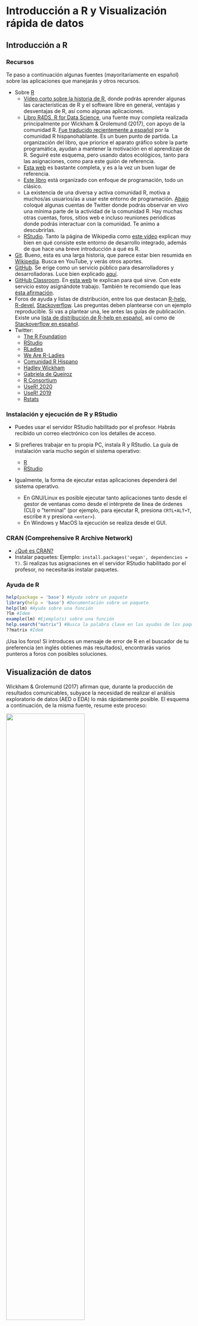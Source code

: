 
<!-- Este .md fue generado a partir del .Rmd homónimo. Edítese el .Rmd -->
Introducción a R y Visualización rápida de datos
================================================

Introducción a R
----------------

### Recursos

Te paso a continuación algunas fuentes (mayoritariamente en español) sobre las aplicaciones que manejarás y otros recursos.

-   Sobre [R](https://www.r-project.org/)
    -   [Vídeo corto sobre la historia de R](https://es.coursera.org/lecture/intro-data-science-programacion-estadistica-r/historia-e-introduccion-a-r-alNk0), donde podrás aprender algunas las características de R y el software libre en general, ventajas y desventajas de R, así como algunas aplicaciones.
    -   [Libro R4DS, R for Data Science](https://r4ds.had.co.nz/), una fuente muy completa realizada principalmente por Wickham & Grolemund (2017), con apoyo de la comunidad R. [Fue traducido recientemente a español](https://es.r4ds.hadley.nz/) por la comunidad R hispanohablante. Es un buen punto de partida. La organización del libro, que priorice el aparato gráfico sobre la parte programática, ayudan a mantener la motivación en el aprendizaje de R. Seguiré este esquema, pero usando datos ecológicos, tanto para las asignaciones, como para este guión de referencia.
    -   [Esta web](https://oscarperpinan.github.io/R/) es bastante completa, y es a la vez un buen lugar de referencia.
    -   [Este libro](https://cran.r-project.org/doc/contrib/rdebuts_es.pdf) está organizado con enfoque de programación, todo un clásico.
    -   La existencia de una diversa y activa comunidad R, motiva a muchos/as usuarios/as a usar este entorno de programación. [Abajo](#twitter) coloqué algunas cuentas de Twitter donde podrás observar en vivo una mínima parte de la actividad de la comunidad R. Hay muchas otras cuentas, foros, sitios web e incluso reuniones periódicas donde podrás interactuar con la comunidad. Te animo a descubrirlas.
    -   [RStudio](https://www.rstudio.com/). Tanto la página de Wikipedia como [este vídeo](https://www.youtube.com/watch?v=5XeFFoTf2IY) explican muy bien en qué consiste este entorno de desarrollo integrado, además de que hace una breve introducción a qué es R.
-   [Git](https://git-scm.com/). Bueno, esta es una larga historia, que parece estar bien resumida en [Wikipedia](https://es.wikipedia.org/wiki/Git). Busca en YouTube, y verás otros aportes.
-   [GitHub](https://github.com/). Se erige como un servicio público para desarrolladores y desarrolladoras. Luce bien explicado [aquí](https://www.deustoformacion.com/blog/programacion-diseno-web/que-es-para-que-sirve-github).
-   [GitHub Classroom](https://github.com/education/classroom%5D). En [esta web](https://www.genbeta.com/desarrollo/classroom-for-github-ayudando-a-los-profesores-a-gestionar-los-ejercicios-de-sus-clases) te explican para qué sirve. Con este servicio estoy asignándote trabajo. También te recomiendo que leas [ésta afirmación](https://github.com/education/classroom#who-is-classroom-for).
-   Foros de ayuda y listas de distribución, entre los que destacan [R-help](https://stat.ethz.ch/mailman/listinfo/r-help), [R-devel](https://stat.ethz.ch/mailman/listinfo/r-devel), [Stackoverflow](https://stackoverflow.com/). Las preguntas deben plantearse con un ejemplo reproducible. Si vas a plantear una, lee antes las guías de publicación. Existe una [lista de distribución de R-help en español](https://stat.ethz.ch/mailman/listinfo/r-help-es), así como de [Stackoverflow en español](https://es.stackoverflow.com/).
-   <a name="twitter"></a>Twitter:
    -   [The R Foundation](https://twitter.com/_r_foundation)
    -   [RStudio](https://twitter.com/rstudio)
    -   [RLadies](https://twitter.com/RLadiesGlobal)
    -   [We Are R-Ladies](https://twitter.com/WeAreRLadies)
    -   [Comunidad R Hispano](https://twitter.com/r_hisp?lang=es)
    -   [Hadley Wickham](https://twitter.com/hadleywickham)
    -   [Gabriela de Queiroz](https://twitter.com/gdequeiroz)
    -   [R Consortium](https://twitter.com/rconsortium)
    -   [UseR! 2020](https://twitter.com/useR2020stl)
    -   [UseR! 2019](https://twitter.com/UseR2019_Conf)
    -   [Rstats](https://twitter.com/rstatstweet)

### Instalación y ejecución de R y RStudio

-   Puedes usar el servidor RStudio habilitado por el profesor. Habrás recibido un correo electrónico con los detalles de acceso.

-   Si prefieres trabajar en tu propia PC, instala R y RStudio. La guía de instalación varía mucho según el sistema operativo:
    -   [R](https://cloud.r-project.org/)
    -   [RStudio](https://www.rstudio.com/products/rstudio/download/#download)
-   Igualmente, la forma de ejecutar estas aplicaciones dependerá del sistema operativo.
    -   En GNU/Linux es posible ejecutar tanto aplicaciones tanto desde el gestor de ventanas como desde el intérprete de línea de órdenes (CLI) o "terminal" (por ejemplo, para ejecutar R, presiona `CRTL+ALT+T`, escribe `R` y presiona `<enter>`).
    -   En Windows y MacOS la ejecución se realiza desde el GUI.

### CRAN (Comprehensive R Archive Network)

-   [¿Qué es CRAN?](https://cran.r-project.org/doc/FAQ/R-FAQ.html#What-is-CRAN_003f)
-   Instalar paquetes: Ejemplo: `install.packages('vegan', dependencies = T)`. Si realizas tus asignaciones en el servidor RStudio habilitado por el profesor, no necesitarás instalar paquetes.

### Ayuda de R

``` r
help(package = 'base') #Ayuda sobre un paquete
library(help = 'base') #Documentación sobre un paquete
help(lm) #Ayuda sobre una función
?lm #Ídem
example(lm) #Ejemplo(s) sobre una función
help.search("matrix") #Busca la palabra clave en las ayudas de los paquetes
??matrix #Ídem
```

¡Usa los foros! Si introduces un mensaje de error de R en el buscador de tu preferencia (en inglés obtienes más resultados), encontrarás varios punteros a foros con posibles soluciones.

Visualización de datos
----------------------

Wickham & Grolemund (2017) afirman que, durante la producción de resultados comunicables, subyace la necesidad de realizar el análisis exploratorio de datos (AED o EDA) lo más rápidamente posible. El esquema a continuación, de la misma fuente, resume este proceso:

<img src="https://es.r4ds.hadley.nz/diagrams_w_text_as_path/es/data-science-explore.svg" width="65%" />

Las múltiples herramientas ofrecidas por los paquetes de la colección `tidyverse` te servirán para agilizar sustancialmente el EDA. Los paquetes `dplyr`, `tidyr` y otros, te ayudarán a importar, ordenar y transformar datos, mientras `ggplot2` te ayudará a crear gráficos estilizados eficientemente. Wickham & Grolemund (2017) aseguran que estas herramientas mantienen la motivación en el aprendizaje por sus flujos de trabajo lineales.

### El conjunto de datos `doubs`

Una de las fuentes que utilizo en esta guía de referencia, es el conjunto de datos `doubs` de Verneaux (1973). Se cargan meidante el paquete `ade4`. Estos datos se utilizan también en Borcard, Gillet, & Legendre (2018).

``` r
library(ade4)
data(doubs)
```

> **Nota**. Si no usas el servidor RStudio habilitado por el profesor, instala `ade4` con `install.packages('ade4', dependencies = T)`

La sentencia anterior carga el objeto `doubs` a memoria, pero no lo imprime en pantalla. `doubs` es una lista de 4 tablas o *data.frame*, etiquetadas como `env`-matriz ambiental, `fish`-matriz de comunidad usando abundancia semi-cuantitativa (más explicación abajo), `xy`-matriz de coordenadas de las muestras y `species`-nombres de las 27 especies encontradas. Las filas de los tres primeros *data.frame* corresponden a 30 sitios muestreados a lo largo del río franco-suizo Doubs.

<a name="doubs"></a>Como ves, el objeto `doubs` se compone de varios elementos, por lo que es preferible imprimirlo en pantalla por separado. Para imprimir sólo un objeto de una lista, se usa el operador `$`. Así, `doubs$env`, imprime sólo la matriz ambiental.

``` r
doubs$env
##     dfs alt   slo  flo pH har pho nit amm oxy bdo
## 1     3 934 6.176   84 79  45   1  20   0 122  27
## 2    22 932 3.434  100 80  40   2  20  10 103  19
## 3   102 914 3.638  180 83  52   5  22   5 105  35
## 4   185 854 3.497  253 80  72  10  21   0 110  13
## 5   215 849 3.178  264 81  84  38  52  20  80  62
## 6   324 846 3.497  286 79  60  20  15   0 102  53
## 7   268 841 4.205  400 81  88   7  15   0 111  22
## 8   491 792 3.258  130 81  94  20  41  12  70  81
## 9   705 752 2.565  480 80  90  30  82  12  72  52
## 10  990 617 4.605 1000 77  82   6  75   1 100  43
## 11 1234 483 3.738 1990 81  96  30 160   0 115  27
## 12 1324 477 2.833 2000 79  86   4  50   0 122  30
## 13 1436 450 3.091 2110 81  98   6  52   0 124  24
## 14 1522 434 2.565 2120 83  98  27 123   0 123  38
## 15 1645 415 1.792 2300 86  86  40 100   0 117  21
## 16 1859 375 3.045 1610 80  88  20 200   5 103  27
## 17 1985 348 1.792 2430 80  92  20 250  20 102  46
## 18 2110 332 2.197 2500 80  90  50 220  20 103  28
## 19 2246 310 1.792 2590 81  84  60 220  15 106  33
## 20 2477 286 2.197 2680 80  86  30 300  30 103  28
## 21 2812 262 2.398 2720 79  85  20 220  10  90  41
## 22 2940 254 2.708 2790 81  88  20 162   7  91  48
## 23 3043 246 2.565 2880 81  97 260 350 115  63 164
## 24 3147 241 1.386 2976 80  99 140 250  60  52 123
## 25 3278 231 1.792 3870 79 100 422 620 180  41 167
## 26 3579 214 1.792 3910 79  94 143 300  30  62  89
## 27 3732 206 2.565 3960 81  90  58 300  26  72  63
## 28 3947 195 1.386 4320 83 100  74 400  30  81  45
## 29 4220 183 1.946 6770 78 110  45 162  10  90  42
## 30 4530 172 1.099 6900 82 109  65 160  10  82  44
```

`doubs$env` contiene información ambiental de los 30 sitios de colecta (filas) con las siguientes variables (columnas): `dfs`-distancia desde cabecera (en km x 10), `alt`-altitud (en m), `slo`-pendiente (log(x+1), donde x es la pendiente en tantos por 1000), `flo`-caudal promedio mínimo (m<sup>3</sup>/s 100), `pH` ( x 10), `har`-dureza del agua (mg/l de calcio), `pho`-fostados (mg/l x 100), `nit`-nitratos, `amm`-amoníaco, `nit`-nitrógeno (mg/l x 100), `oxy`-oxígeno disuelto (mg/l x 100), `bdo`-demanda biológica de oxígeno (mg/l x 10)

La tabla `doubs$fish`, asociada a la anterior, contiene la abundancia de especies por sitio. Los valores de las celdas no son individuos; la abundancia está representada en una escala semi-cuantitativa específica por especie, que va de 0 a 5. Por lo tanto, los valores no pueden entenderse como estimadores insesgados de la abundancia real o de la biomasa por sitio (Borcard et al., 2018). La abreviatura usada como nombre de columna se explica en la tabla `doubs$species`.

``` r
doubs$fish
##    Cogo Satr Phph Neba Thth Teso Chna Chto Lele Lece Baba Spbi Gogo Eslu
## 1     0    3    0    0    0    0    0    0    0    0    0    0    0    0
## 2     0    5    4    3    0    0    0    0    0    0    0    0    0    0
## 3     0    5    5    5    0    0    0    0    0    0    0    0    0    1
## 4     0    4    5    5    0    0    0    0    0    1    0    0    1    2
## 5     0    2    3    2    0    0    0    0    5    2    0    0    2    4
## 6     0    3    4    5    0    0    0    0    1    2    0    0    1    1
## 7     0    5    4    5    0    0    0    0    1    1    0    0    0    0
## 8     0    0    0    0    0    0    0    0    0    0    0    0    0    0
## 9     0    0    1    3    0    0    0    0    0    5    0    0    0    0
## 10    0    1    4    4    0    0    0    0    2    2    0    0    1    0
## 11    1    3    4    1    1    0    0    0    0    1    0    0    0    0
## 12    2    5    4    4    2    0    0    0    0    1    0    0    0    0
## 13    2    5    5    2    3    2    0    0    0    0    0    0    0    0
## 14    3    5    5    4    4    3    0    0    0    1    1    0    1    1
## 15    3    4    4    5    2    4    0    0    3    3    2    0    2    0
## 16    2    3    3    5    0    5    0    4    5    2    2    1    2    1
## 17    1    2    4    4    1    2    1    4    3    2    3    4    1    1
## 18    1    1    3    3    1    1    1    3    2    3    3    3    2    1
## 19    0    0    3    5    0    1    2    3    2    1    2    2    4    1
## 20    0    0    1    2    0    0    2    2    2    3    4    3    4    2
## 21    0    0    1    1    0    0    2    2    2    2    4    2    5    3
## 22    0    0    0    1    0    0    3    2    3    4    5    1    5    3
## 23    0    0    0    0    0    0    0    0    0    1    0    0    0    0
## 24    0    0    0    0    0    0    1    0    0    2    0    0    1    0
## 25    0    0    0    0    0    0    0    0    1    1    0    0    2    1
## 26    0    0    0    1    0    0    1    0    1    2    2    1    3    2
## 27    0    0    0    1    0    0    1    1    2    3    4    1    4    4
## 28    0    0    0    1    0    0    1    1    2    4    3    1    4    3
## 29    0    1    1    1    1    1    2    2    3    4    5    3    5    5
## 30    0    0    0    0    0    0    1    2    3    3    3    5    5    4
##    Pefl Rham Legi Scer Cyca Titi Abbr Icme Acce Ruru Blbj Alal Anan
## 1     0    0    0    0    0    0    0    0    0    0    0    0    0
## 2     0    0    0    0    0    0    0    0    0    0    0    0    0
## 3     0    0    0    0    0    0    0    0    0    0    0    0    0
## 4     2    0    0    0    0    1    0    0    0    0    0    0    0
## 5     4    0    0    2    0    3    0    0    0    5    0    0    0
## 6     1    0    0    0    0    2    0    0    0    1    0    0    0
## 7     0    0    0    0    0    0    0    0    0    0    0    0    0
## 8     0    0    0    0    0    0    0    0    0    0    0    0    0
## 9     0    0    0    0    0    1    0    0    0    4    0    0    0
## 10    0    0    0    0    0    0    0    0    0    0    0    0    0
## 11    0    0    0    0    0    0    0    0    0    0    0    0    0
## 12    0    0    0    0    0    0    0    0    0    0    0    0    0
## 13    0    0    0    0    0    0    0    0    0    0    0    0    0
## 14    0    0    0    0    0    0    0    0    0    0    0    0    0
## 15    0    0    0    0    0    1    0    0    0    0    0    0    0
## 16    1    0    1    0    1    1    0    0    0    1    0    0    0
## 17    2    1    1    0    1    1    0    0    0    2    0    2    1
## 18    3    2    1    0    1    1    0    0    1    2    0    2    1
## 19    1    2    1    1    1    2    1    0    1    5    1    3    1
## 20    2    3    2    2    1    4    1    0    2    5    2    5    2
## 21    3    3    2    2    2    4    3    1    3    5    3    5    2
## 22    4    3    3    2    3    4    4    2    4    5    4    5    2
## 23    0    0    0    0    0    0    0    0    0    1    0    2    0
## 24    0    0    1    0    0    0    0    0    2    2    1    5    0
## 25    0    0    0    1    0    0    0    0    1    1    0    3    0
## 26    1    2    2    1    1    3    2    1    4    4    2    5    2
## 27    1    3    3    1    2    5    3    2    5    5    4    5    3
## 28    2    4    4    2    4    4    3    3    5    5    5    5    4
## 29    4    5    5    2    3    3    4    4    5    5    4    5    4
## 30    5    5    3    5    5    5    5    5    5    5    5    5    5
```

La tabla `doubs$species` contiene los nombre de las 27 especies de peces.

``` r
doubs$species
##                     Scientific             French           English code
## 1                 Cottus gobio             chabot european bullhead Cogo
## 2           Salmo trutta fario       truite fario       brown trout Satr
## 3            Phoxinus phoxinus             vairon            minnow Phph
## 4       Nemacheilus barbatulus      loche franche       stone loach Neba
## 5          Thymallus thymallus              ombre          grayling Thth
## 6     Telestes soufia agassizi            blageon           blageon Teso
## 7           Chondrostoma nasus               hotu              nase Chna
## 8       Chondostroma toxostoma          toxostome         toxostoma Chto
## 9          Leuciscus leuciscus           vandoise       common dace Lele
## 10 Leuciscus cephalus cephalus           chevaine              chub Lece
## 11               Barbus barbus barbeau fluviatile            barbel Baba
## 12       Spirlinus bipunctatus            spirlin           spirlin Spbi
## 13                 Gobio gobio             goujon           gudgeon Gogo
## 14                 Esox lucius            brochet              pike Eslu
## 15           Perca fluviatilis  perche fluviatile             perch Pefl
## 16              Rhodeus amarus           bouviere        bitterling Rham
## 17            Lepomis gibbosus      perche-soleil       pumpkinseed Legi
## 18  Scardinius erythrophtalmus           rotengle              rudd Scer
## 19             Cyprinus carpio              carpe              carp Cyca
## 20                 Tinca tinca             tanche             tench Titi
## 21               Abramis brama              breme  freshwater bream Abbr
## 22             Ictalurus melas       poisson chat    black bullhead Icme
## 23              Acerina cernua           gremille             ruffe Acce
## 24             Rutilus rutilus             gardon             roach Ruru
## 25             Blicca bjoerkna   breme bordeliere      silver bream Blbj
## 26           Alburnus alburnus            ablette             bleak Alal
## 27           Anguilla anguilla           anguille               eel Anan
```

Las cuatro columnas corresponden a: `Scientific`-nombre científico, `French` y `English`-nombres comunes en francés y en inglés, `code` códigos de cuatro caracteres usados como nombres de columnas en la tabla `doubs$fish`.

### El conjunto de datos BCI

`BCI` es una matriz de comunidad, muy popular en ecología, porque se utiliza como conjunto de datos modelo en el paquete `vegan`, muy usado en ecología (Oksanen et al., 2013). `BCI` contiene conteos (abundancias reales) de árboles de al menos 10 cm de diámetro a la altura de pecho (DAP o *DBH*) registrados en 50 parcelas (filas de la matriz) de 1 hectárea cada una, para un total de 225 especies (columnas de la matriz). Los nombres científicos se muestran íntegramente, aunque el espacio separador entre género y especie es sustituido por un `.`. A continuación se muestra una selección aleatoria de 6 parcelas y 3 especies de la matriz de comunidad.

``` r
library(vegan)
data(BCI)
set.seed(10)
BCI[sample(1:50, 6), sample(1:225, 3)]
##    Lacmellea.panamensis Eugenia.nesiotica Hirtella.americana
## 35                    1                 0                  0
## 5                     2                 0                  0
## 11                    0                 0                  0
## 13                    1                 2                  0
## 47                    2                 1                  0
## 28                    0                 1                  0
```

En el mismo paquete se encuentra también la matriz ambiental `BCI.env`, asociada a la anterior. `BCI.env` es un `data.frame` de 50 parcelas (filas) y nueve variables de sitio (columnas) descritas a continuación. `UTM.EW` y `UTM.NS`-coordenadas UTM de falso Este y falso Norte (zona 17N), `Precipitation`-precipitación en mm por año, `Elevation`-elevación en metros sobre el nivel del mar, `Age.cat`-categoría de edad del bosque, `Geology`-formación geológica subyacente, `Habitat`-tipo hábitat dominante predominante, `Stream`-"*Yes*" si hay un hábitat de ribera fluvial en la parcela, `EnvHet`-heterogeneidad ambiental evaluada por medio de la diversidad de frecuencia de tipos de hábitat de Simpson en 25 celdas de cuadrícula dentro de la parcela. Puedes consultar información detallada sobre cada variable en Harms, Condit, Hubbell, & Foster (2001).

``` r
data(BCI.env)
BCI.env
##    UTM.EW  UTM.NS Precipitation Elevation Age.cat Geology  Habitat Stream
## 1  625754 1011569          2530       120      c3      Tb OldSlope    Yes
## 2  625754 1011669          2530       120      c3      Tb   OldLow    Yes
## 3  625754 1011769          2530       120      c3      Tb   OldLow     No
## 4  625754 1011869          2530       120      c3      Tb   OldLow     No
## 5  625754 1011969          2530       120      c3      Tb OldSlope     No
## 6  625854 1011569          2530       120      c3      Tb   OldLow     No
## 7  625854 1011669          2530       120      c3      Tb   OldLow    Yes
## 8  625854 1011769          2530       120      c3      Tb   OldLow    Yes
## 9  625854 1011869          2530       120      c3      Tb   OldLow     No
## 10 625854 1011969          2530       120      c3      Tb   OldLow     No
## 11 625954 1011569          2530       120      c3      Tb   OldLow     No
## 12 625954 1011669          2530       120      c3      Tb   OldLow     No
## 13 625954 1011769          2530       120      c3      Tb   OldLow    Yes
## 14 625954 1011869          2530       120      c3      Tb   OldLow     No
## 15 625954 1011969          2530       120      c3      Tb   OldLow     No
## 16 626054 1011569          2530       120      c3      Tb OldSlope     No
## 17 626054 1011669          2530       120      c3      Tb   OldLow     No
## 18 626054 1011769          2530       120      c3      Tb    Swamp     No
## 19 626054 1011869          2530       120      c3      Tb   OldLow     No
## 20 626054 1011969          2530       120      c3      Tb   OldLow     No
## 21 626154 1011569          2530       120      c3      Tb OldSlope     No
## 22 626154 1011669          2530       120      c3      Tb   OldLow     No
## 23 626154 1011769          2530       120      c3      Tb    Swamp     No
## 24 626154 1011869          2530       120      c3      Tb   OldLow     No
## 25 626154 1011969          2530       120      c3      Tb   OldLow     No
## 26 626254 1011569          2530       120      c3      Tb OldSlope     No
## 27 626254 1011669          2530       120      c3      Tb   OldLow     No
## 28 626254 1011769          2530       120      c3      Tb   OldLow     No
## 29 626254 1011869          2530       120      c3      Tb  OldHigh     No
## 30 626254 1011969          2530       120      c3      Tb    Young     No
## 31 626354 1011569          2530       120      c3      Tb   OldLow     No
## 32 626354 1011669          2530       120      c3      Tb  OldHigh     No
## 33 626354 1011769          2530       120      c2      Tb  OldHigh     No
## 34 626354 1011869          2530       120      c3      Tb  OldHigh     No
## 35 626354 1011969          2530       120      c3      Tb    Young     No
## 36 626454 1011569          2530       120      c3      Tb OldSlope     No
## 37 626454 1011669          2530       120      c3      Tb  OldHigh     No
## 38 626454 1011769          2530       120      c3      Tb  OldHigh     No
## 39 626454 1011869          2530       120      c3      Tb  OldHigh     No
## 40 626454 1011969          2530       120      c3      Tb  OldHigh     No
## 41 626554 1011569          2530       120      c3      Tb OldSlope     No
## 42 626554 1011669          2530       120      c3      Tb OldSlope     No
## 43 626554 1011769          2530       120      c3      Tb OldSlope     No
## 44 626554 1011869          2530       120      c3      Tb OldSlope     No
## 45 626554 1011969          2530       120      c3      Tb OldSlope    Yes
## 46 626654 1011569          2530       120      c3      Tb   OldLow     No
## 47 626654 1011669          2530       120      c3      Tb   OldLow     No
## 48 626654 1011769          2530       120      c3      Tb   OldLow     No
## 49 626654 1011869          2530       120      c3      Tb   OldLow     No
## 50 626654 1011969          2530       120      c3      Tb OldSlope    Yes
##    EnvHet
## 1  0.6272
## 2  0.3936
## 3  0.0000
## 4  0.0000
## 5  0.4608
## 6  0.0768
## 7  0.3808
## 8  0.2112
## 9  0.0000
## 10 0.0000
## 11 0.4032
## 12 0.0000
## 13 0.6624
## 14 0.1472
## 15 0.0000
## 16 0.4608
## 17 0.0000
## 18 0.6592
## 19 0.0768
## 20 0.2112
## 21 0.2688
## 22 0.2112
## 23 0.6240
## 24 0.4352
## 25 0.6080
## 26 0.3648
## 27 0.0000
## 28 0.3328
## 29 0.6528
## 30 0.6144
## 31 0.4928
## 32 0.7264
## 33 0.0768
## 34 0.0000
## 35 0.3328
## 36 0.4032
## 37 0.3648
## 38 0.0000
## 39 0.0000
## 40 0.6208
## 41 0.4032
## 42 0.1472
## 43 0.0768
## 44 0.5568
## 45 0.3424
## 46 0.1472
## 47 0.3648
## 48 0.4608
## 49 0.4992
## 50 0.6368
```

### Un **"detallito"** sobre matrices de comunidad y ambientales en R

Los paquetes para análisis en ecología que conozco asumen que el orden de las filas de ambas matrices es consistente. Por ejemplo, `vegan` asume que la fila `n` de las matrices de comunidad y ambiental se refieren al mismo "sitio". Si por accidente, o deliberadamente, se reordenara el orden de filas de una matriz, sin hacerlo igualmente en la otra, cualquier análisis que intente poner en relación datos composicionales con ambientales será fútil e inconsistente.

Se trata de un **pequeño detalle a tener muy presente** al momento de manipular datos ecológicos. Una medida para evitar inconsistencias, sería crear columnas de nombres de sitios a partir de los nombres de filas en ambas matrices, justo después de cargarlas. Si se perdiera la integridad entre ambas siempre se podrían hacer uniones a partir de dichas columnas.

### Diagrama de dispersión

Lee sobre el [diagrama de dispersión](https://es.wikipedia.org/wiki/Diagrama_de_dispersi%C3%B3n). Si observas detenidamente las variables `dfs` y `flo` de la [tabla `doubs$env`](#doubs), quizá no detectes a golpe de vista que existe correlación entre ambas; es precisamente en este punto donde los gráficos te pueden ayudar.

``` r
library(tidyverse)
```

> **Nota**. Si no realizas tu asignación en el servidor RStudio habilitado por el profesor, debes asegurarte de instalar la colección `tidyverse` (`install.packages(tidyverse, dependencies=T)`).

El gráfico de dispersión a continuación muestra que existe correlación positiva entre las variables seleccionadas.

``` r
ggplot(data = doubs$env) +
  geom_point(mapping = aes(x = dfs, y = flo))
```

![](../img/intro-doubscatter-1.png)

Lógicamente, como es de esperar, a mayor distancia de la cabecera, mayor el caudal. Destacan también dos observaciones atípicas en el extremo superior derecho del gráfico, que corresponden a dos puntos de colecta que obtuvieron valores de flujo muy altos. Volveré sobre estos valores extremos (*outliers*) maś adelante.

`ggplot` crea el sistema de coordenadas a partir del objeto introducido en el argumento `data`, es decir, a partir del conjunto de datos (`ggplot` convierte este objeto a un `data.frame` si al entrar en la función aún no lo es). Por lo tanto, si ejecutaras `ggplot(data = dfs_flo)` obtendrás un gráfico vacío.

A partir de este punto, se pueden añadir una o más capas. En este caso, se añadió una de puntos mediante `geom_point`. Las capas usan el argumento `mapping` para definir la posición y el rol de cada variable en el gráfico. Por lo tanto, los elementos básicos son crear el sistema de coordenadas (`ggplot`), especificar los datos, crear una capa (e.g. `geom_point`) y decclarar cómo se posicionarán las variables. [Aquí](https://www.rstudio.com/wp-content/uploads/2015/03/ggplot2-cheatsheet.pdf) tienes una guía de referencia sobre las capas más comunes.

Puedes editar la forma y el tamaño de todos los elementos del gráfico: rótulos, simbología, cuadrícula, ejes, etc. Existen múltiples argumentos disponibles para gráficos estéticos, que encontrarás en guías de `ggplot2` en línea, como [ésta](https://www.rdocumentation.org/packages/ggplot2/versions/3.2.1) y [esta](https://swcarpentry.github.io/r-novice-gapminder-es/08-plot-ggplot2/index.html). También puedes ver [esta galería](http://www.ggplot2-exts.org/gallery/) para conocer distintas formas de visualizar datos. Puedes también consultar Wickham (2016), un material de contenido exhaustivo y de referencia, donde verás las distintas capas y configuraciones estéticas.

Mostraré los puntos en función de su condición de *outliers*, utilizando distintos colores y formas. No prestes mucha atención a la primera línea de código, sino al gráfico resultante

``` r
flo_outlier <- ifelse(
  doubs$env$flo %in% invisible(boxplot(doubs$env$flo)$out),
  'outlier', 'no outlier')
```

``` r
ggplot(data = doubs$env) +
  geom_point(mapping = aes(x = dfs, y = flo, colour = flo_outlier))
```

![](../img/intro-doubscatter-out-1.png)

``` r
ggplot(data = doubs$env) +
  geom_point(mapping = aes(x = dfs, y = flo, size = flo_outlier))
## Warning: Using size for a discrete variable is not advised.
```

![](../img/intro-doubscatter-out-2.png)

``` r
ggplot(data = doubs$env) +
  geom_point(mapping = aes(x = dfs, y = flo, shape = flo_outlier))
```

![](../img/intro-doubscatter-out-3.png)

Aunque no son muy informativos sin barras de error, los gráficos de barras pueden ser útiles en determinados contextos. Utilizaré la escala semi-cuantitativa de abundancia para responder a la pregunta: ¿cuál es el nivel de abundancia predominante de `Salmo trutta fario` en la muestra?

``` r
ggplot(data = doubs$fish) + geom_bar(mapping = aes(x=Satr))
```

![](../img/intro-doubsbarplot-1.png)

Este gráfico "informa" que el nivel de abundancia más común es 0, es decir, la subespecie está ausente en 13 de los 30 sitios, con lo que es más común no encontrarla. Si ordenásemos las pseudo-abundancias de `Satr` de menor a mayor, podríamos igualmente notar este patrón, lo cual sugiere que el gráfico no aporta mucho más que lo que lo haría un vector ordenado.

``` r
sort(doubs$fish[,2])
##  [1] 0 0 0 0 0 0 0 0 0 0 0 0 0 1 1 1 2 2 3 3 3 3 4 4 5 5 5 5 5 5
```

Fíjate en este otro gráfico de barras usando el conjunto de datos `BCI`. El argumento `fill` en el segundo gráfico rellena las barras de manera que se pueden diferencias los distintos hábitat con mayor facilidad. Es posible configurar los colores en cada caso con la funcipon `scale_fill_discrete`

``` r
ggplot(data = BCI.env) +  geom_bar(mapping = aes(x = Habitat))
```

![](../img/intro-bcibarplot-1.png)

``` r

ggplot(data = BCI.env) +
  geom_bar(mapping = aes(x = Habitat, fill = Habitat))
```

![](../img/intro-bcibarplot-2.png)

Nota que hay dos hábitats escasamente representados, que son *Swamp* y *Young*. El EDA está informando que, en determinados análisis, estos grupos no aportarían efectos sistemáticos o, en su defecto, harían que determinados supuestos no se cumplieran. No entraré en detalles sobre cómo filtro los datos para excluir ambos grupos (más adelante verás cómo usar `tidyverse` para filtrar datos), así que ignora la parte del código y fíjate en el gráfico.

``` r
grupos_numerosos <- droplevels(
  BCI.env[!BCI.env$Habitat %in% c('Swamp', 'Young'), ]
)
ggplot(data = grupos_numerosos) +
  geom_bar(mapping = aes(x = Habitat, fill = Habitat))
```

![](../img/intro-bcibarplot2-1.png)

Para variables cuantitativas, el diagrama de cajas, mejor conocido como *boxplot*, es sin duda un apoyo fundamental. Te recomiendo la [entrada de Wikipedia](https://es.wikipedia.org/wiki/Diagrama_de_caja) sobre este útil gráfico. A golpe de vista, verás a continuación la variable "heterogeneidad ambiental" según hábitats, utilizando el objeto `grupos_numerosos` (excluidos los hábitats poco representados).

``` r
ggplot(data = grupos_numerosos) +
  geom_boxplot(mapping = aes(x = Habitat, y = EnvHet, fill = Habitat))
```

![](../img/intro-bciboxplots-1.png)

¿Qué patrón encuentras? ¿Cómo es la heterogeneidad ambiental en los bosques viejos sobre vertiente (`OldSlope`)?

### Facetas o paneles

Es posible prrobar con otros pares de variables, par a par, pero `ggplot2` trae funciones incorporadas para asistirte en dicha tarea, construyendo facetas o paneles de gráficos.

### Panel de correlaciones

El paquete `ez`, apoyándose en `ggplot2`, construye gráficos de dispersión, gráficos de densidad e imprime a su vez el valor del coeficiente `r`. Muy útil cuando se quiere explorar muchas variables al mismo tiempo. Fíjate en este útil panel de correlaciones usando el conjunto `doubs`.

``` r
library(ez)
ezCor(
  doubs$env,
  r_size_lims = c(4,8),
  label_size = 7
)
```

![](../img/intro-doubsezscatter-1.png)

> **Nota**. la función `ezCor` sólo admite `data.frame` compuestos por columnas numéricas.

Aunque los paquetes de análisis de datos ecológicos no están "saborizados" al estilo `tidyverse`, al menos el EDA lo podrás realizar utilizando tuberías de esta potente colección de paquetes.

``` r
dfs_flo <- doubs$env %>% select(dfs, flo)
dfs_flo
##     dfs  flo
## 1     3   84
## 2    22  100
## 3   102  180
## 4   185  253
## 5   215  264
## 6   324  286
## 7   268  400
## 8   491  130
## 9   705  480
## 10  990 1000
## 11 1234 1990
## 12 1324 2000
## 13 1436 2110
## 14 1522 2120
## 15 1645 2300
## 16 1859 1610
## 17 1985 2430
## 18 2110 2500
## 19 2246 2590
## 20 2477 2680
## 21 2812 2720
## 22 2940 2790
## 23 3043 2880
## 24 3147 2976
## 25 3278 3870
## 26 3579 3910
## 27 3732 3960
## 28 3947 4320
## 29 4220 6770
## 30 4530 6900
```

El operador `%>%`, bautizado como "pipa" (*pipe*), pertenece al paquete `magrittr`, el cual es importado automáticamente cuando se instala la colección `tidyverse`. Este operador utiliza la salida de la función a su izquierda y la coloca como primer argumento de la función a la derecha. Así, la sentencia anterior se lee como "del objeto `doubs$env`, selecciona las columnas `dfs` y `flo` y con el resultado crea el objeto `dfs_flo`".

<!-- ## Directorio de trabajo -->
<!-- * Para consultar tu directorio de trabajo en R: `getwd()`. -->
<!-- * Si usas el servidor RStudio habilitado por el profesor, la ruta por defecto será algo parecido a ésto: `'/home/<tunombredeusuario>'`. Esta ruta se denomina "carpeta personal". -->
<!-- * Puedes cambiar tu directorio de trabajo mediante `setwd('<rutademipreferencia>')`. -->
<!-- ## Objetos -->
<!-- ### Crear objetos -->
<!-- El operador de asignación ` <- ` te da la bienvenida, aunque también se puede escribir ` -> `. Transfórmalo en una flecha: hacia donde apunta es el valor que asume el nombre de objeto que se encuentra en el lado contrario. Lee `a <- 'Hola R'` como al objeto `a` es un vector cuyo valor es la cadena de caracteres `'Hola R'`. Creado el objeto, pedimos por ejemplo que se nos muestre su valor. En la consola se vería así: -->
<!-- ```{r} -->
<!-- a <- 'Hola R' -->
<!-- a -->
<!-- ``` -->
<!-- Al escribir `a` estamos llamando el objeto, y pedimos que se imprima su valor. Es equivalente a: -->
<!-- ```{r} -->
<!-- print(a) -->
<!-- ``` -->
<!-- Encontrarás largas discusiones y acalorados debates sobre si usar ` <- ` como asignador o `=`. Por limpieza de código, y para evitar confusión entre argumentos de funciones y declaraciones de objetos, recomiendo usar ` <- ` como asignador. -->
<!-- ### Tipos -->
<!-- ### Guardar -->
<!-- ## Scripts -->
<!-- * Crear. -->
<!-- * Guardar. -->
<!-- ## Tablas (`data.frame`, `tibble`) -->
<!-- * Crear. -->
<!-- * Importar. -->
<!-- * Operaciones básicas. -->
Situaciones comunes
-------------------

-   R es sensible a las mayúsculas. No es lo mismo `Mi_objeto` que `mi_objeto`.
-   *"En RStudio, ¿Qué atajo de teclado es que usan para poner el operador de asignación `<-`?"* Debería funcionarte `ALT+-`, pero recuerda, sólo lo podrás usar en RStudio.
-   *"¿Y el *pipe\* `%>%`?"\* `CTRL+SHIFT+M`.
-   Más atajos de teclado de RStudio: `ALT+SHIFT+K`.
-   *"Me quedé trancá' en la consola de R con un signo de `+`. ¿Qué hago pa' salir de eso?"* Suele resolverse presionando la tecla `Escape` (`Esc`). Lee [este texto](https://support.rstudio.com/hc/en-us/community/posts/200792676-stuck-on-).

Referencias
-----------

Borcard, D., Gillet, F., & Legendre, P. (2018). *Numerical ecology with r*. Springer.

Harms, K. E., Condit, R., Hubbell, S. P., & Foster, R. B. (2001). Habitat associations of trees and shrubs in a 50-ha neotropical forest plot. *Journal of Ecology*, *89*(6), 947–959.

Oksanen, J., Blanchet, F. G., Kindt, R., Legendre, P., Minchin, P. R., O’hara, R., … others. (2013). Package “vegan”. *Community Ecology Package, Version*, *2*(9), 1–295.

Verneaux, J. (1973). *Cours d’eau de franche-comté (massif du jura): Recherches écologiques sur le réseau hydrographique du doubs: Essai de biotypologie* (PhD thesis). Institut des Sciences Naturelles.

Wickham, H. (2016). *Ggplot2: Elegant graphics for data analysis*. Springer.

Wickham, H., & Grolemund, G. (2017). *R for data science: Import, tidy, transform, visualize, and model data* (1st ed.). Retrieved from <http://r4ds.had.co.nz/>
